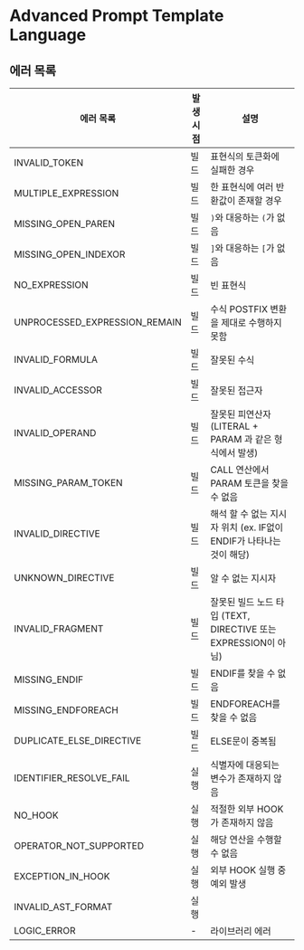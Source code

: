 # Advanced Prompt Template Language

## 에러 목록

| 에러 목록 | 발생 시점 | 설명 |
|---------|----------|------|
| INVALID_TOKEN | 빌드 | 표현식의 토큰화에 실패한 경우 |
| MULTIPLE_EXPRESSION | 빌드 | 한 표현식에 여러 반환값이 존재할 경우 |
| MISSING_OPEN_PAREN | 빌드 | `)`와 대응하는 `(`가 없음 |
| MISSING_OPEN_INDEXOR | 빌드 | `]`와 대응하는 `[`가 없음 |
| NO_EXPRESSION | 빌드 | 빈 표현식 |
| UNPROCESSED_EXPRESSION_REMAIN | 빌드 | 수식 POSTFIX 변환을 제대로 수행하지 못함 |
| INVALID_FORMULA | 빌드 | 잘못된 수식 |
| INVALID_ACCESSOR | 빌드 | 잘못된 접근자 |
| INVALID_OPERAND | 빌드 | 잘못된 피연산자 (LITERAL + PARAM 과 같은 형식에서 발생) |
| MISSING_PARAM_TOKEN | 빌드 | CALL 연산에서 PARAM 토큰을 찾을 수 없음 |
| INVALID_DIRECTIVE | 빌드 | 해석 할 수 없는 지시자 위치 (ex. IF없이 ENDIF가 나타나는 것이 해당) |
| UNKNOWN_DIRECTIVE | 빌드 | 알 수 없는 지시자 |
| INVALID_FRAGMENT | 빌드 | 잘못된 빌드 노드 타입 (TEXT, DIRECTIVE 또는 EXPRESSION이 아님) |
| MISSING_ENDIF | 빌드 | ENDIF를 찾을 수 없음 |
| MISSING_ENDFOREACH | 빌드 | ENDFOREACH를 찾을 수 없음 |
| DUPLICATE_ELSE_DIRECTIVE | 빌드 | ELSE문이 중복됨 |
| IDENTIFIER_RESOLVE_FAIL | 실행 | 식별자에 대응되는 변수가 존재하지 않음 |
| NO_HOOK | 실행 | 적절한 외부 HOOK가 존재하지 않음 |
| OPERATOR_NOT_SUPPORTED | 실행 | 해당 연산을 수행할 수 없음 |
| EXCEPTION_IN_HOOK | 실행 | 외부 HOOK 실행 중 예외 발생 |
| INVALID_AST_FORMAT | 실행 |  |
| LOGIC_ERROR | - | 라이브러리 에러 |
